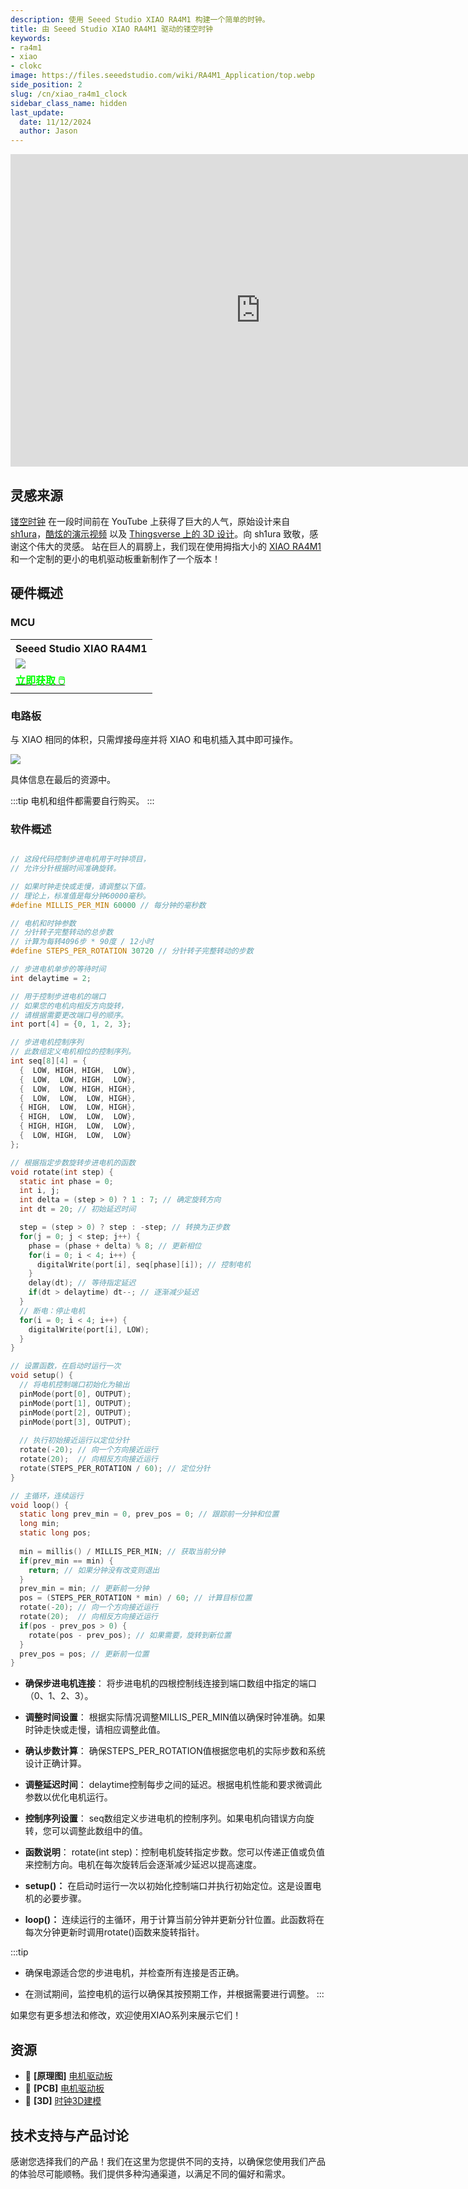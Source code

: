```yaml
---
description: 使用 Seeed Studio XIAO RA4M1 构建一个简单的时钟。
title: 由 Seeed Studio XIAO RA4M1 驱动的镂空时钟
keywords:
- ra4m1
- xiao
- clokc
image: https://files.seeedstudio.com/wiki/RA4M1_Application/top.webp
side_position: 2
slug: /cn/xiao_ra4m1_clock
sidebar_class_name: hidden 
last_update:
  date: 11/12/2024
  author: Jason
---
```



<div class="table-center">
<iframe width="800" height="500" src="https://files.seeedstudio.com/wiki/RA4M1_Application/1.mp4" scrolling="no" border="0" frameborder="no" framespacing="0" allowfullscreen="true"> </iframe>
</div>


## 灵感来源

[镂空时钟](https://www.youtube.com/watch?v=jvoOgxK4EvI&ab_channel=TheWrench) 在一段时间前在 YouTube 上获得了巨大的人气，原始设计来自 [sh1ura](https://www.instructables.com/Hollow-Clock-4/)，[酷炫的演示视频](https://youtu.be/hRpLiRoMx34) 以及 [Thingsverse 上的 3D 设计](https://www.thingiverse.com/thing:5636482)。向 sh1ura 致敬，感谢这个伟大的灵感。
站在巨人的肩膀上，我们现在使用拇指大小的 [XIAO RA4M1](https://www.seeedstudio.com/Seeed-XIAO-RA4M1-p-5943.html) 和一个定制的更小的电机驱动板重新制作了一个版本！

## 硬件概述

### MCU

<div class="table-center">
	<table align="center">
		<tr>
			<th>Seeed Studio XIAO RA4M1</th>
		</tr>
		<tr>
			<td><div style={{textAlign:'center'}}><img src="https://files.seeedstudio.com/wiki/XIAO-R4AM1/img/2-102010551-Seeed-Studio-XIAO-RA4M1-45font.jpg" style={{width:300, height:'auto'}}/></div></td>
		</tr>
		<tr>
			<td><div class="get_one_now_container" style={{textAlign: 'center'}}>
				<a class="get_one_now_item" href="https://www.seeedstudio.com/Seeed-XIAO-RA4M1-p-5943.html" target="_blank" rel="noopener noreferrer">
				<strong><span><font color={'FFFFFF'} size={"4"}> 立即获取 🖱️</font></span></strong>
				</a>
			</div></td>
		</tr>
	</table>
</div>


### 电路板

与 XIAO 相同的体积，只需焊接母座并将 XIAO 和电机插入其中即可操作。

<div style={{textAlign:'center'}}><img src="https://files.seeedstudio.com/wiki/RA4M1_Application/2.png" style={{width:500, height:'auto'}}/></div>


具体信息在最后的资源中。

:::tip
电机和组件都需要自行购买。
:::

### 软件概述

```c

// 这段代码控制步进电机用于时钟项目，
// 允许分针根据时间准确旋转。

// 如果时钟走快或走慢，请调整以下值。
// 理论上，标准值是每分钟60000毫秒。
#define MILLIS_PER_MIN 60000 // 每分钟的毫秒数

// 电机和时钟参数
// 分针转子完整转动的总步数
// 计算为每转4096步 * 90度 / 12小时
#define STEPS_PER_ROTATION 30720 // 分针转子完整转动的步数

// 步进电机单步的等待时间
int delaytime = 2;

// 用于控制步进电机的端口
// 如果您的电机向相反方向旋转，
// 请根据需要更改端口号的顺序。
int port[4] = {0, 1, 2, 3};

// 步进电机控制序列
// 此数组定义电机相位的控制序列。
int seq[8][4] = {
  {  LOW, HIGH, HIGH,  LOW},
  {  LOW,  LOW, HIGH,  LOW},
  {  LOW,  LOW, HIGH, HIGH},
  {  LOW,  LOW,  LOW, HIGH},
  { HIGH,  LOW,  LOW, HIGH},
  { HIGH,  LOW,  LOW,  LOW},
  { HIGH, HIGH,  LOW,  LOW},
  {  LOW, HIGH,  LOW,  LOW}
};

// 根据指定步数旋转步进电机的函数
void rotate(int step) {
  static int phase = 0;
  int i, j;
  int delta = (step > 0) ? 1 : 7; // 确定旋转方向
  int dt = 20; // 初始延迟时间

  step = (step > 0) ? step : -step; // 转换为正步数
  for(j = 0; j < step; j++) {
    phase = (phase + delta) % 8; // 更新相位
    for(i = 0; i < 4; i++) {
      digitalWrite(port[i], seq[phase][i]); // 控制电机
    }
    delay(dt); // 等待指定延迟
    if(dt > delaytime) dt--; // 逐渐减少延迟
  }
  // 断电：停止电机
  for(i = 0; i < 4; i++) {
    digitalWrite(port[i], LOW);
  }
}

// 设置函数，在启动时运行一次
void setup() {
  // 将电机控制端口初始化为输出
  pinMode(port[0], OUTPUT);
  pinMode(port[1], OUTPUT);
  pinMode(port[2], OUTPUT);
  pinMode(port[3], OUTPUT);
  
  // 执行初始接近运行以定位分针
  rotate(-20); // 向一个方向接近运行
  rotate(20);  // 向相反方向接近运行
  rotate(STEPS_PER_ROTATION / 60); // 定位分针
}

// 主循环，连续运行
void loop() {
  static long prev_min = 0, prev_pos = 0; // 跟踪前一分钟和位置
  long min;
  static long pos;
  
  min = millis() / MILLIS_PER_MIN; // 获取当前分钟
  if(prev_min == min) {
    return; // 如果分钟没有改变则退出
  }
  prev_min = min; // 更新前一分钟
  pos = (STEPS_PER_ROTATION * min) / 60; // 计算目标位置
  rotate(-20); // 向一个方向接近运行
  rotate(20);  // 向相反方向接近运行
  if(pos - prev_pos > 0) {
    rotate(pos - prev_pos); // 如果需要，旋转到新位置
  }
  prev_pos = pos; // 更新前一位置
}

```

- **确保步进电机连接**：
将步进电机的四根控制线连接到端口数组中指定的端口（0、1、2、3）。

- **调整时间设置**：
根据实际情况调整MILLIS_PER_MIN值以确保时钟准确。如果时钟走快或走慢，请相应调整此值。

- **确认步数计算**：
确保STEPS_PER_ROTATION值根据您电机的实际步数和系统设计正确计算。

- **调整延迟时间**：
delaytime控制每步之间的延迟。根据电机性能和要求微调此参数以优化电机运行。

- **控制序列设置**：
seq数组定义步进电机的控制序列。如果电机向错误方向旋转，您可以调整此数组中的值。

- **函数说明**：
rotate(int step)：控制电机旋转指定步数。您可以传递正值或负值来控制方向。电机在每次旋转后会逐渐减少延迟以提高速度。

- **setup()：** 在启动时运行一次以初始化控制端口并执行初始定位。这是设置电机的必要步骤。

- **loop()：** 连续运行的主循环，用于计算当前分钟并更新分针位置。此函数将在每次分钟更新时调用rotate()函数来旋转指针。

:::tip

- 确保电源适合您的步进电机，并检查所有连接是否正确。

- 在测试期间，监控电机的运行以确保其按预期工作，并根据需要进行调整。
:::

如果您有更多想法和修改，欢迎使用XIAO系列来展示它们！

## 资源

- 📄 **[原理图]** [电机驱动板](https://files.seeedstudio.com/wiki/RA4M1_Application/4.zip)
- 📄 **[PCB]** [电机驱动板](https://files.seeedstudio.com/wiki/RA4M1_Application/xiao.pcb)
- 📄 **[3D]** [时钟3D建模](https://files.seeedstudio.com/wiki/RA4M1_Application/clock.zip)

## 技术支持与产品讨论

感谢您选择我们的产品！我们在这里为您提供不同的支持，以确保您使用我们产品的体验尽可能顺畅。我们提供多种沟通渠道，以满足不同的偏好和需求。

<div class="button_tech_support_container">
<a href="https://forum.seeedstudio.com/" class="button_forum"></a> 
<a href="https://www.seeedstudio.com/contacts" class="button_email"></a>
</div>

<div class="button_tech_support_container">
<a href="https://discord.gg/eWkprNDMU7" class="button_discord"></a> 
<a href="https://github.com/Seeed-Studio/wiki-documents/discussions/69" class="button_discussion"></a>
</div>